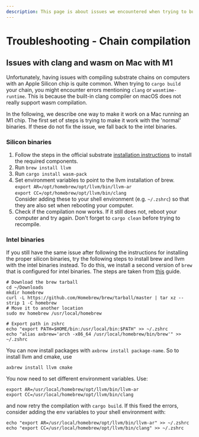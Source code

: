 ```yaml
---
description: This page is about issues we encountered when trying to build the chain.
---
```


# Troubleshooting - Chain compilation

## Issues with clang and wasm on Mac with M1

Unfortunately, having issues with compiling substrate chains on computers with an Apple Silicon chip is quite common. When trying to `cargo build` your chain, you might encounter errors mentioning `clang` or `wasmtime-runtime`. This is because the built-in clang compiler on macOS does not really support wasm compilation.

In the following, we describe one way to make it work on a Mac running an M1 chip. The first set of steps is trying to make it work with the 'normal' binaries. If these do not fix the issue, we fall back to the intel binaries.&#x20;

### Silicon binaries

1. Follow the steps in the official substrate [installation instructions](https://docs.substrate.io/install/macos/) to install the required components.&#x20;
2. Run `brew install llvm`
3. Run `cargo install wasm-pack`
4. Set environment variables to point to the llvm installation of brew. \
   `export AR=/opt/homebrew/opt/llvm/bin/llvm-ar` \
   `export CC=/opt/homebrew/opt/llvm/bin/clang`\
   Consider adding these to your shell environment (e.g.  `~/.zshrc`) so that they are also set when rebooting your computer.
5. Check if the compilation now works. If it still does not, reboot your computer and try again. Don't forget to `cargo clean` before trying to recompile.

### Intel binaries

If you still have the same issue after following the instructions for installing the proper silicon binaries, try the following steps to install brew and llvm with the intel binaries instead. To do this, we install a second version of `brew` that is configured for intel binaries. The steps are taken from [this](https://medium.com/mkdir-awesome/how-to-install-x86-64-homebrew-packages-on-apple-m1-macbook-54ba295230f) guide.&#x20;

```
# Download the brew tarball
cd ~/Downloads
mkdir homebrew
curl -L https://github.com/Homebrew/brew/tarball/master | tar xz --strip 1 -C homebrew
# Move it to another location
sudo mv homebrew /usr/local/homebrew

# Export path in zshrc
echo "export PATH=$HOME/bin:/usr/local/bin:$PATH" >> ~/.zshrc
echo "alias axbrew='arch -x86_64 /usr/local/homebrew/bin/brew'" >> ~/.zshrc
```

You can now install packages with `axbrew install package-name`.  So to install llvm and cmake, use

```
axbrew install llvm cmake
```

&#x20;You now need to set different environment variables. Use:

```
export AR=/usr/local/homebrew/opt/llvm/bin/llvm-ar
export CC=/usr/local/homebrew/opt/llvm/bin/clang
```

and now retry the compilation with `cargo build`. If this fixed the errors, consider adding the env variables to your shell environment with:

```
echo "export AR=/usr/local/homebrew/opt/llvm/bin/llvm-ar" >> ~/.zshrc
echo "export CC=/usr/local/homebrew/opt/llvm/bin/clang" >> ~/.zshrc
```
